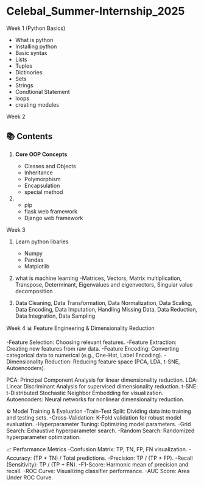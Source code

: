 # Celebal_Summer-Internship_2025
Week 1 (Python Basics)
- What is python
- Installing python
- Basic syntax
- Lists
- Tuples
- Dictinories
- Sets
- Strings
- Condtional Statement
- loops
- creating modules


Week 2 
## 📚 Contents

1. **Core OOP Concepts**
   - Classes and Objects
   - Inheritance
   - Polymorphism
   - Encapsulation
   - special method
   
2. - pip
   - flask web framework
   - Django web framework

Week 3 
1. Learn python libaries
   - Numpy
   - Pandas
   - Matplotlib
2. what is machine learning
   -Matrices, Vectors, Matrix multiplication, Transpose, Determinant, Eigenvalues and eigenvectors, Singular value decomposition
   
4. Data Cleaning, Data Transformation, Data Normalization, Data Scaling, Data Encoding, Data Imputation, Handling Missing Data, Data Reduction, Data Integration, Data Sampling

Week 4 
📊 Feature Engineering & Dimensionality Reduction

-Feature Selection: Choosing relevant features.
-Feature Extraction: Creating new features from raw data.
-Feature Encoding: Converting categorical data to numerical (e.g., One-Hot, Label Encoding).
-Dimensionality Reduction: Reducing feature space (PCA, LDA, t-SNE, Autoencoders).

PCA: Principal Component Analysis for linear dimensionality reduction.
LDA: Linear Discriminant Analysis for supervised dimensionality reduction.
t-SNE: t-Distributed Stochastic Neighbor Embedding for visualization.
Autoencoders: Neural networks for nonlinear dimensionality reduction.

⚙️ Model Training & Evaluation
-Train-Test Split: Dividing data into training and testing sets.
-Cross-Validation: K-Fold validation for robust model evaluation.
-Hyperparameter Tuning: Optimizing model parameters.
-Grid Search: Exhaustive hyperparameter search.
-Random Search: Randomized hyperparameter optimization.

📈 Performance Metrics
-Confusion Matrix: TP, TN, FP, FN visualization.
-Accuracy: (TP + TN) / Total predictions.
-Precision: TP / (TP + FP).
-Recall (Sensitivity): TP / (TP + FN).
-F1-Score: Harmonic mean of precision and recall.
-ROC Curve: Visualizing classifier performance.
-AUC Score: Area Under ROC Curve.




